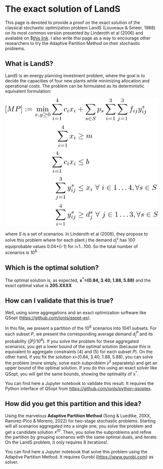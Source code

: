 # The exact solution of LandS
This page is devoted to provide a proof on the exact solution of the classical stochastic optimization problem LandS  (Louveaux & Smeer, 1988) on its most common version presented by Linderoth et al (2006) and available on $[this link](http://pages.cs.wisc.edu/~swright/stochastic/sampling/). I also write thsi page as a way to encourage other researchers to try the Adaptive Partition Method on their stochastic problems.

## What is LandS?
LandS is an energy planning investment problem, where the goal is to decide the capacities of four new plants while minimizing allocation and operational costs. The problem can be formulated as its deterministic equivalent formulation:

![](master_problem.svg)
<!---
[MP] := \min_{x,y \geq 0}   \sum_{i=1}^4  c_i x_i &+ \sum_{s\in S} p_s \sum_{i=1}^3 \sum_{j=1}^3f_{ij}y_{ij}^s\\
\sum_{i=1}^4  x_i &\geq m\\
\sum_{i=1}^4 c_ix_i &\leq b\\
\sum_{j=1}^3 y_{ij}^s &\leq x_i ~\forall~ i\in 1\ldots 4, \forall s\in S\\
\sum_{i=1}^4 y_{ij}^s &\geq d_j^s  ~\forall~ j\in 1\ldots 3,  \forall s\in S
-->
where *S* is a set of scenarios. In Linderoth et al (2006), they propose to solve this problem where for each plant *j* the demand *d<sub>j</sub><sup>s</sup>* has 100 equiprobable values 0.04*(i-1) for i=1...100. So the total number of scenarios is 10<sup>6. 

## Which is the optimal solution?
  The optimal solution is, as expected, **x<sup>*</sup>=(0.84, 3.40, 1.88, 5.88)** and the exact optimal value is **205.XXXX**

## How can I validate that this is true?
Well, using some aggregations and an exact optimization software like QSopt (https://github.com/jonls/qsopt-ex).
  
In this file, we present a partition of the 10<sup>6</sup> scenarios into 1041 subsets. For each subset *P*, we present the corresponding average demand *d<sub>j</sub><sup>P</sup>* and its probability (*|P|/10<sup>6</sup>*). If you solve the problem for these aggregated scenarios, you get a lower bound of the optimal solution (because this is equivalent to aggregate constraints (4) and (5) for each subset *P*).  On the other hand, if you fix the solution x=(0.84, 3.40, 1.88, 5.88), you can solve the problem (more simply, solve each subproblem *y<sup>s</sup>* separately) and get an upper bound of the optimal solution. If you do this using an exact solver like QSopt, you will get the same bounds, showing the optimality of x<sup>*</sup>.
  
You can find here a Jupyter notebook to validate this result. It requires the Python interface of QSopt from https://github.com/jonls/python-qsoptex.
  
## How did you get this partition and this idea?
Using the marvelous **Adaptive Partition Method** (Song & Luedtke, 20XX, Ramirez-Pico & Moreno, 2022) for two-stage stochastic problems. Starting will all scenarios aggregated into a single one, you solve the problem and get a candidate solution *x<sup>(t)</sup>*. Then, you solve the subproblems and refine the partition by grouping scenarios with the same optimal duals, and iterate.  On the LandS problem, it only requires 8 iterations!.

You can find here a Jupyter notebook that solve this problem using the Adaptive Partition Method. It requires Gurobi (https://www.gurobi.com) as solver. 
